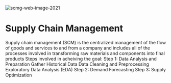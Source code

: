 ![scmg-web-image-2021](https://github.com/Srilekshmi-A/ML_Internship_Project_Supplychain_Management/assets/138193879/9fc8bb67-0eb8-4822-a360-4da734680d12)

# Supply Chain Management
Supply chain management (SCM) is the centralized management of the flow of goods and services to and from a company and includes all of the processes involved in transforming raw materials and components into final products
Steps involved in acheiving the goal:
Step 1: Data Analysis and Preparation
Gather Historical Data
Data Cleaning and Preprocessing
Exploratory Data Analysis (EDA)
Step 2: Demand Forecasting
Step 3: Supply Optimization
